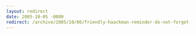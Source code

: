 ```yaml
---
layout: redirect
date: 2005-10-05 -0800
redirect: /archive/2005/10/06/friendly-haackman-reminder-do-not-forget-to-blink.aspx/
---
```

